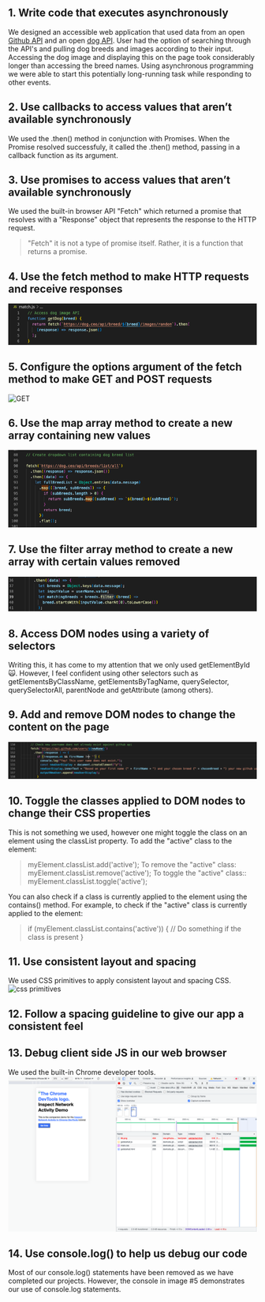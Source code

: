 ## 1. Write code that executes asynchronously

We designed an accessible web application that used data from an open [Github API](https://docs.github.com/en/rest?apiVersion=2022-11-28) and an open [dog API](https://dog.ceo/dog-api/). User had the option of searching through the API's and pulling dog breeds and images according to their input. Accessing the dog image and displaying this on the page took considerably longer than accessing the breed names. Using asynchronous programming we were able to start this potentially long-running task while responding to other events.

## 2. Use callbacks to access values that aren’t available synchronously

We used the .then() method in conjunction with Promises. When the Promise resolved successfuly, it called the .then() method, passing in a callback function as its argument.

## 3. Use promises to access values that aren’t available synchronously

We used the built-in browser API "Fetch" which returned a promise that resolves with a "Response" object that represents the response to the HTTP request.

> "Fetch" it is not a type of promise itself. Rather, it is a function that returns a promise.

## 4. Use the fetch method to make HTTP requests and receive responses
![Using fetch to access the dog API](/Images/getDog()%20fetch.png)

## 5. Configure the options argument of the fetch method to make GET and POST requests
![GET](/Images/GET.png)

## 6. Use the map array method to create a new array containing new values
![Using map](/Images/map().png)

## 7. Use the filter array method to create a new array with certain values removed
![Using filter](/Images/filter.png)

## 8. Access DOM nodes using a variety of selectors

Writing this, it has come to my attention that we only used getElementById 🙀. However, I feel confident using other selectors such as getElementsByClassName, getElementsByTagName, querySelector, querySelectorAll, parentNode and getAttribute (among others).

## 9. Add and remove DOM nodes to change the content on the page
![Add dom](/Images/add%20dom%20nodes.png)

## 10. Toggle the classes applied to DOM nodes to change their CSS properties

This is not something we used, however one might toggle the class on an element using the classList property. 
To add the "active" class to the element:
> myElement.classList.add('active');
To remove the "active" class:
> myElement.classList.remove('active');
To toggle the "active" class::
> myElement.classList.toggle('active');

You can also check if a class is currently applied to the element using the contains() method. For example, to check if the "active" class is currently applied to the element:
> if (myElement.classList.contains('active')) {
  // Do something if the class is present
}

## 11. Use consistent layout and spacing

We used CSS primitives to apply consistent layout and spacing CSS.
![css primitives](/Images/CSS%20primitives.png)

## 12. Follow a spacing guideline to give our app a consistent feel

## 13. Debug client side JS in our web browser

We used the built-in Chrome developer tools.
![debug](/Images/HTTP/Inspect%20Network%20DevTools%20scrnshot.png)

## 14. Use console.log() to help us debug our code

Most of our console.log() statements have been removed as we have completed our projects. However, the console in image #5 demonstrates our use of console.log statements.
